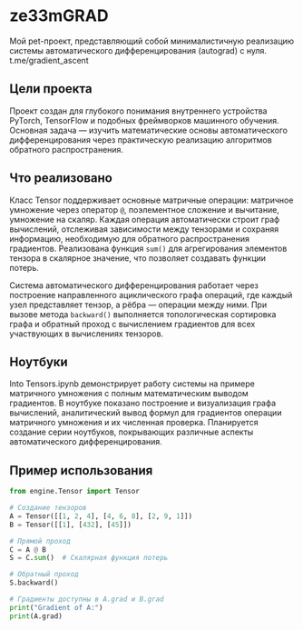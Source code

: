 # ze33mGRAD

Мой pet-проект, представляющий собой минималистичную реализацию системы автоматического дифференцирования (autograd) с нуля. t.me/gradient_ascent

## Цели проекта

Проект создан для глубокого понимания внутреннего устройства PyTorch, TensorFlow и подобных фреймворков машинного обучения. Основная задача — изучить математические основы автоматического дифференцирования через практическую реализацию алгоритмов обратного распространения.

## Что реализовано

Класс Tensor поддерживает основные матричные операции: матричное умножение через оператор `@`, поэлементное сложение и вычитание, умножение на скаляр. Каждая операция автоматически строит граф вычислений, отслеживая зависимости между тензорами и сохраняя информацию, необходимую для обратного распространения градиентов. Реализована функция `sum()` для агрегирования элементов тензора в скалярное значение, что позволяет создавать функции потерь.

Система автоматического дифференцирования работает через построение направленного ациклического графа операций, где каждый узел представляет тензор, а рёбра — операции между ними. При вызове метода `backward()` выполняется топологическая сортировка графа и обратный проход с вычислением градиентов для всех участвующих в вычислениях тензоров.

## Ноутбуки

Into Tensors.ipynb демонстрирует работу системы на примере матричного умножения с полным математическим выводом градиентов. В ноутбуке показано построение и визуализация графа вычислений, аналитический вывод формул для градиентов операции матричного умножения и их численная проверка. Планируется создание серии ноутбуков, покрывающих различные аспекты автоматического дифференцирования.

## Пример использования

```python
from engine.Tensor import Tensor

# Создание тензоров
A = Tensor([[1, 2, 4], [4, 6, 8], [2, 9, 1]])
B = Tensor([[1], [432], [45]])

# Прямой проход
C = A @ B
S = C.sum()  # Скалярная функция потерь

# Обратный проход
S.backward()

# Градиенты доступны в A.grad и B.grad
print("Gradient of A:")
print(A.grad)
```
